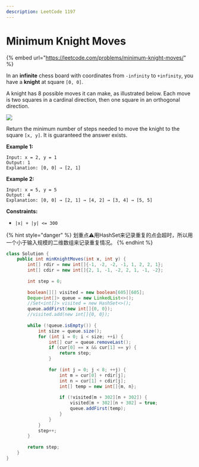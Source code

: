 ```yaml
---
description: LeetCode 1197
---
```


# Minimum Knight Moves

{% embed url="https://leetcode.com/problems/minimum-knight-moves/" %}



In an **infinite** chess board with coordinates from `-infinity` to `+infinity`, you have a **knight** at square `[0, 0]`.

A knight has 8 possible moves it can make, as illustrated below. Each move is two squares in a cardinal direction, then one square in an orthogonal direction.

![](https://assets.leetcode.com/uploads/2018/10/12/knight.png)

Return the minimum number of steps needed to move the knight to the square `[x, y]`.  It is guaranteed the answer exists.

**Example 1:**

```
Input: x = 2, y = 1
Output: 1
Explanation: [0, 0] → [2, 1]
```

**Example 2:**

```
Input: x = 5, y = 5
Output: 4
Explanation: [0, 0] → [2, 1] → [4, 2] → [3, 4] → [5, 5]
```

**Constraints:**

* `|x| + |y| <= 300`

{% hint style="danger" %}
划重点⚠️用HashSet来记录重复的点会超时，所以用一个小于输入规模的二维数组来记录重复情况。
{% endhint %}

```java
class Solution {
    public int minKnightMoves(int x, int y) {
        int[] rdir = new int[]{-1, -2, -2, -1, 1, 2, 2, 1};
        int[] cdir = new int[]{2, 1, -1, -2, 2, 1, -1, -2};
        
        int step = 0;
        
        boolean[][] visited = new boolean[605][605];
        Deque<int[]> queue = new LinkedList<>();
        //Set<int[]> visited = new HashSet<>();
        queue.addFirst(new int[]{0, 0});
        //visited.add(new int[]{0, 0});
        
        while (!queue.isEmpty()) {
            int size = queue.size();
            for (int i = 0; i < size; ++i) {
                int[] cur = queue.removeLast();
                if (cur[0] == x && cur[1] == y) {
                    return step;
                }
                
                for (int j = 0; j < 8; ++j) {
                    int m = cur[0] + rdir[j];
                    int n = cur[1] + cdir[j];
                    int[] temp = new int[]{m, n};
                    
                    if (!visited[m + 302][n + 302]) {
                        visited[m + 302][n + 302] = true;
                        queue.addFirst(temp);
                    }
                }
            }
            step++;
        }
        
        return step;
    }
}
```
